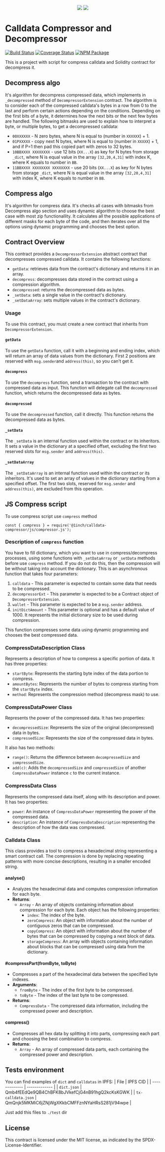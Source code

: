 <div align="center">
    <img src="https://github.com/1inch/calldata-compressor/blob/master/.github/1inch_github_w.svg#gh-light-mode-only">
    <img src="https://github.com/1inch/calldata-compressor/blob/master/.github/1inch_github_b.svg#gh-dark-mode-only">
</div>

# Calldata Compressor and Decompressor

[![Build Status](https://github.com/1inch/calldata-compressor/workflows/CI/badge.svg)](https://github.com/1inch/calldata-compressor/actions)
[![Coverage Status](https://codecov.io/gh/1inch/calldata-compressor/branch/master/graph/badge.svg?token=HJWBIVXQQA)](https://codecov.io/gh/1inch/calldata-compressor)
[![NPM Package](https://img.shields.io/npm/v/@1inch/calldata-compressor.svg)](https://www.npmjs.org/package/@1inch/calldata-compressor)


This is a project with script for compress calldata and Solidity contract for decompress it.

## Decompress algo

It's algorithm for decompress compressed data, which implements in `_decompressed` method of `DecompressorExtension` contract.
The algorithm is to consider each of the compressed calldata's bytes in a row from 0 to the last and perform certain actions depending on the conditions.
Depending on the first bits of a byte, it determines how the next bits or the next few bytes are handled. The following bitmasks are used to explain how to interpret a byte, or multiple bytes, to get a decompressed calldata:

- `00XXXXXX` - N zero bytes, where N is equal to (number in `XXXXXX`) + 1.
- `01PXXXXX` - copy next N bytes, where N is equal to (number in `XXXXX`) + 1, and if P=1 then pad this copied part with zeros to 32 bytes.
- `10BBXXXX XXXXXXXX` - use 12 bits (`XX...X`) as key for N bytes from storage `_dict`, where N is equal value in the array `[32,20,4,31]` with index K, where K equals to number in `BB`.
- `11BBXXXX XXXXXXXX XXXXXXXX` - use 20 bits (`XX...X`) as key for N bytes from storage `_dict`, where N is equal value in the array `[32,20,4,31]` with index K, where K equals to number in `BB`.

## Compress algo

It's algorithm for compress data. It's checks all cases with bitmasks from Decompress algo section and uses dynamic algorithm to choose the best case with most zip functionallity.
It calculates all the possible applications of different masks for each byte of the code, and then iterates over all the options using dynamic programming and chooses the best option.

## Contract Overview
This contract provides a `DecompressorExtension` abstract contract that decompresses compressed calldata. It contains the following functions:

- `getData`: retrieves data from the contract's dictionary and returns it in an array.
- `decompress`: decompresses data stored in the contract using a compression algorithm.
- `decompressed`: returns the decompressed data as bytes.
- `_setData`: sets a single value in the contract's dictionary.
- `_setDataArray`: sets multiple values in the contract's dictionary.

### Usage
To use this contract, you must create a new contract that inherits from `DecompressorExtension`.

#### `getData`
To use the `getData` function, call it with a beginning and ending index, which will return an array of data values from the dictionary.
First 2 positions are reserved with `msg.sender`and `address(this)`, so you can't get it.

#### `decompress`
To use the `decompress` function, send a transaction to the contract with compressed data as input. This function will delegate call the `decompressed` function, which returns the decompressed data as bytes.

#### `decompressed`
To use the `decompressed` function, call it directly. This function returns the decompressed data as bytes.

#### `_setData`
The `_setData` is an internal function used within the contract or its inheritors. It sets a value in the dictionary at a specified offset, excluding the first two reserved slots for `msg.sender` and `address(this)`.

#### `_setDataArray`
The `_setDataArray` is an internal function used within the contract or its inheritors. It's used to set an array of values in the dictionary starting from a specified offset. The first two slots, reserved for `msg.sender` and `address(this)`, are excluded from this operation.

## JS Compress script

To use compress script use `compress` method
```
const { compress } = require('@1inch/calldata-compressor/js/compressor.js');
```

### Description of `compress` function

You have to fill dictionary, which you want to use in compress/decompress processes, using some functions with `_setDataArray` or `_setData` methods before use `compress` method. If you do not do this, then the compression will be without taking into account the dictionary.
This is an asynchronous function that takes four parameters:

1. `calldata` - This parameter is expected to contain some data that needs to be compressed.
2. `decompressorExt` - This parameter is expected to be a Contract object of `DecompressorExtension`.
3. `wallet` - This parameter is expected to be a `msg.sender` address.
4. `initDictAmount` - This parameter is optional and has a default value of 1000. It represents the initial dictionary size to be used during compression.

This function compresses some data using dynamic programming and chooses the best compressed data.

### CompressDataDescription Class
Represents a description of how to compress a specific portion of data. It has three properties:

- `startByte`: Represents the starting byte index of the data portion to compress.
- `amountBytes`: Represents the number of bytes to compress starting from the `startByte` index.
- `method`: Represents the compression method (decompress mask) to use.

### CompressDataPower Class
Represents the power of the compressed data. It has two properties:

- `decompressedSize`: Represents the size of the original (decompressed) data in bytes.
- `compressedSize`: Represents the size of the compressed data in bytes.

It also has two methods:

- `range()`: Returns the difference between `decompressedSize` and `compressedSize`.
- `add(c)`: Adds the `decompressedSize` and `compressedSize` of another `CompressDataPower` instance `c` to the current instance.

### CompressData Class
Represents the compressed data itself, along with its description and power. It has two properties:

- `power`: An instance of `CompressDataPower` representing the power of the compressed data.
- `description`: An instance of `CompressDataDescription` representing the description of how the data was compressed.

### Calldata Class
This class provides a tool to compress a hexadecimal string representing a smart contract call. The compression is done by replacing repeating patterns with more concise descriptions, resulting in a smaller encoded string.

#### analyse()
- Analyzes the hexadecimal data and computes compression information for each byte.
- **Returns**:
    - `Array` - An array of objects containing information about compression for each byte. Each object has the following properties:
        - `index`: The index of the byte.
        - `zeroCompress`: An object with information about the number of contiguous zeros that can be compressed.
        - `copyCompress`: An object with information about the number of bytes that can be compressed by copying a next block of data.
        - `storageCompress`: An array with objects containing information about blocks that can be compressed using data from the dictionary.

#### #compressPart(fromByte, toByte)
- Compresses a part of the hexadecimal data between the specified byte indexes.
- **Arguments**:
    - `fromByte` - The index of the first byte to be compressed.
    - `toByte` - The index of the last byte to be compressed.
- **Returns**:
    - `CompressData` - The compressed data information, including the compressed power and description.

#### compress()
- Compresses all hex data by splitting it into parts, compressing each part and choosing the best combination to compress.
- **Returns**:
    - `Array` - An array of compressed data parts, each containing the compressed power and description.

## Tests environment
You can find examples of `dict` and `calldatas` in IPFS:
| File  | IPFS CID |
| ------------- | ------------- |
| `dict.json`  | Qmb4fEEdQe9QB4ChBFK8bJVkefCjG4nB91hgQ2kcKsKGWK  |
| `tx-calldata.json`  | QmQnjk5MKMiC6jZNjWgXKkbCMFFznNYaHRsS281jV94wpe  |

Just add this files to `./test` dir

## License
This contract is licensed under the MIT license, as indicated by the SPDX-License-Identifier.
